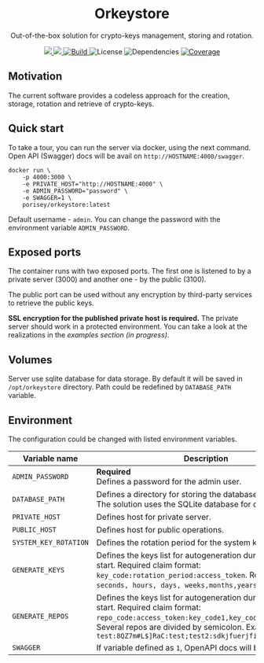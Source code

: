 <h1 align="center">Orkeystore</h1>
<p align="center">Out-of-the-box solution for crypto-keys management, storing and rotation.</p>
<p align="center">
    <a href="https://hub.docker.com/repository/docker/orkeystore/server">
        <img src="https://img.shields.io/docker/pulls/orkeystore/server" target="_blank" />
        <img src="https://img.shields.io/docker/image-size/orkeystore/server"/>
    </a>
    <a href="https://app.circleci.com/pipelines/github/orkeystore/server" target="_blank">
        <img src="https://img.shields.io/circleci/build/gh/orkeystore/server/master" alt="Build" />
    </a>
    <a>
    <img src="https://img.shields.io/github/license/orkeystore/server" alt="License" />
    </a>
    <img src="https://img.shields.io/david/orkeystore/server" alt="Dependencies"/>
    <a href="https://coveralls.io/github/orkeystore/server" target="_blank">
        <img src="https://img.shields.io/coveralls/github/orkeystore/server" alt="Coverage" />
    </a>
</p>

## Motivation

The current software provides a codeless approach for the creation, storage, rotation and retrieve of crypto-keys.

## Quick start

To take a tour, you can run the server via docker, using the next command. Open API (Swagger) docs will be avail on `http://HOSTNAME:4000/swagger`.

```
docker run \
    -p 4000:3000 \
    -e PRIVATE_HOST="http://HOSTNAME:4000" \
    -e ADMIN_PASSWORD="password" \
    -e SWAGGER=1 \
    porisey/orkeystore:latest
```

Default username - `admin`. You can change the password with the environment variable `ADMIN_PASSWORD`.

## Exposed ports

The container runs with two exposed ports. The first one is listened to by a private server (3000) and another one - by the public (3100).

The public port can be used without any encryption by third-party services to retrieve the public keys.

**SSL encryption for the published private host is required.** The private server should work in a protected environment. You can take a look at the realizations in the _examples section (in progress)_.

## Volumes

Server use sqlite database for data storage. By default it will be saved in `/opt/orkeystore` directory. Path could be redefined by `DATABASE_PATH` variable.

## Environment

The configuration could be changed with listed environment variables.

| Variable name         | Description                                                                                                                                                                                                                                             |
| --------------------- | ------------------------------------------------------------------------------------------------------------------------------------------------------------------------------------------------------------------------------------------------------- |
| `ADMIN_PASSWORD`      | **Required**<br/> Defines a password for the admin user.                                                                                                                                                                                                |
| `DATABASE_PATH`       | Defines a directory for storing the database in filesystem. The solution uses the SQLite database for data storage.                                                                                                                                     |
| `PRIVATE_HOST`        | Defines host for private server.                                                                                                                                                                                                                        |
| `PUBLIC_HOST`         | Defines host for public operations.                                                                                                                                                                                                                     |
| `SYSTEM_KEY_ROTATION` | Defines the rotation period for the system key.                                                                                                                                                                                                         |
| `GENERATE_KEYS`       | Defines the keys list for autogeneration during the server start. Required claim format: `key_code:rotation_period:access_token`. Rotation units: `seconds, hours, days, weeks,months,years`.                                                           |
| `GENERATE_REPOS`      | Defines the keys list for autogeneration during the server start. Required claim format: `repo_code:access_token:key_code1,key_code2,…,key_codeN`. Several repos are divided by semicolon. Example: `test:8QZ7m#L$]RaC:test;test2:sdkjfuerjfinksf:hest` |
| `SWAGGER`             | If variable defined as `1`, OpenAPI docs will be avail.                                                                                                                                                                                                 |
